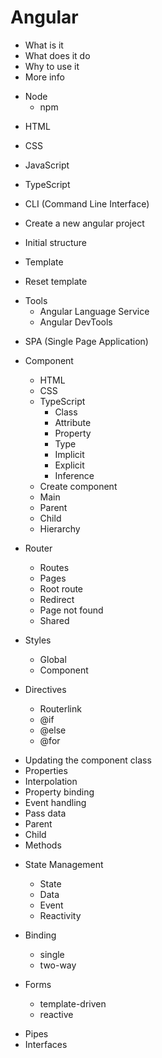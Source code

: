 # Angular

- What is it
- What does it do
- Why to use it
- More info

* Node
  - npm

- HTML
- CSS
- JavaScript
- TypeScript

- CLI (Command Line Interface)
- Create a new angular project
- Initial structure
- Template
- Reset template

* Tools
  - Angular Language Service
  - Angular DevTools

- SPA (Single Page Application)

* Component
  - HTML
  - CSS
  * TypeScript
    - Class
    - Attribute
    - Property
    - Type
    - Implicit
    - Explicit
    - Inference
  - Create component
  - Main
  - Parent
  - Child
  - Hierarchy

* Router
  - Routes
  - Pages
  - Root route
  - Redirect
  - Page not found
  - Shared

* Styles
  - Global
  - Component

* Directives
  - Routerlink
  - @if
  - @else
  - @for

- Updating the component class
- Properties
- Interpolation
- Property binding
- Event handling
- Pass data
- Parent
- Child
- Methods

* State Management
  - State
  - Data
  - Event
  - Reactivity

* Binding
  - single
  - two-way

* Forms
  - template-driven
  - reactive

- Pipes
- Interfaces
